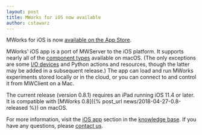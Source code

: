```yaml
---
layout: post
title: MWorks for iOS now available
author: cstawarz
---
```


MWorks for iOS is now [available on the App Store](https://itunes.apple.com/us/app/mworks/id1389408331?ls=1&mt=8).

MWorks' iOS app is a port of MWServer to the iOS platform.  It supports nearly all of the [component types](/documentation/latest/components/) available on macOS.  (The only exceptions are some [I/O devices](https://mworks.tenderapp.com/kb/ios-app/inputoutput-devices) and Python actions and resources, though the latter may be added in a subsequent release.)  The app can load and run MWorks experiments stored locally or in the cloud, or you can connect to and control it from MWClient on a Mac.

The current release (version 0.8.1) requires an iPad running iOS 11.4 or later.  It is compatible with [MWorks 0.8]({% post_url news/2018-04-27-0.8-released %}) on macOS.

For more information, visit the [iOS app](https://mworks.tenderapp.com/kb/ios-app) section in the [knowledge base](https://mworks.tenderapp.com/kb).  If you have any questions, please [contact us](https://mworks.tenderapp.com/discussion/new).
